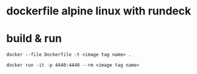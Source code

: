 dockerfile alpine linux with rundeck
====================================

# build & run

    docker --file Dockerfile -t <image tag name> .

    docker run -it -p 4440:4440 --rm <image tag name>
